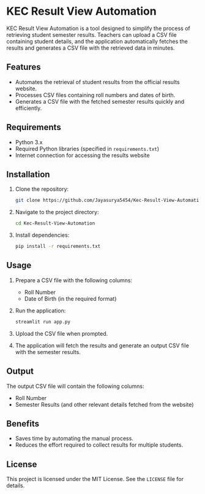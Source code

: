 # KEC Result View Automation

KEC Result View Automation is a tool designed to simplify the process of retrieving student semester results. Teachers can upload a CSV file containing student details, and the application automatically fetches the results and generates a CSV file with the retrieved data in minutes.

## Features
- Automates the retrieval of student results from the official results website.
- Processes CSV files containing roll numbers and dates of birth.
- Generates a CSV file with the fetched semester results quickly and efficiently.

## Requirements
- Python 3.x
- Required Python libraries (specified in `requirements.txt`)
- Internet connection for accessing the results website

## Installation
1. Clone the repository:
   ```bash
   git clone https://github.com/Jayasurya5454/Kec-Result-View-Automation.git
   ```
2. Navigate to the project directory:
   ```bash
   cd Kec-Result-View-Automation
   ```
3. Install dependencies:
   ```bash
   pip install -r requirements.txt
   ```

## Usage
1. Prepare a CSV file with the following columns:
   - Roll Number
   - Date of Birth (in the required format)

2. Run the application:
   ```bash
   streamlit run app.py
   ```

3. Upload the CSV file when prompted.

4. The application will fetch the results and generate an output CSV file with the semester results.

## Output
The output CSV file will contain the following columns:
- Roll Number
- Semester Results (and other relevant details fetched from the website)

## Benefits
- Saves time by automating the manual process.
- Reduces the effort required to collect results for multiple students.

## License
This project is licensed under the MIT License. See the `LICENSE` file for details.

